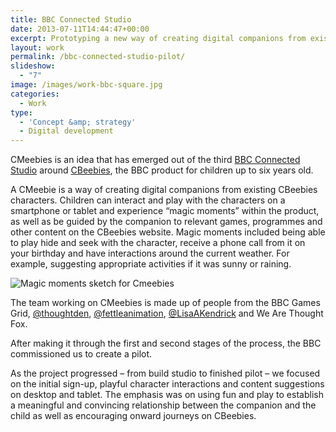 ```yaml
---
title: BBC Connected Studio
date: 2013-07-11T14:44:47+00:00
excerpt: Prototyping a new way of creating digital companions from existing CBeebies characters.
layout: work
permalink: /bbc-connected-studio-pilot/
slideshow:
  - "7"
image: /images/work-bbc-square.jpg
categories:
  - Work
type:
  - 'Concept &amp; strategy'
  - Digital development
---
```

CMeebies is an idea that has emerged out of the third [BBC Connected Studio](http://www.bbcconnectedstudio.co.uk/) around [CBeebies](http://www.bbc.co.uk/cbeebies/), the BBC product for children up to six years old.

A CMeebie is a way of creating digital companions from existing CBeebies characters. Children can interact and play with the characters on a smartphone or tablet and experience “magic moments” within the product, as well as be guided by the companion to relevant games, programmes and other content on the CBeebies website. Magic moments included being able to play hide and seek with the character, receive a phone call from it on your birthday and have interactions around the current weather. For example, suggesting appropriate activities if it was sunny or raining.

<img class="alignleft size-full wp-image-828" src="http://wearethoughtfox.com/site/wp-content/uploads/2013/07/magic-moments.jpg" alt="Magic moments sketch for Cmeebies" srcset="http://wearethoughtfox.com/site/wp-content/uploads/2013/07/magic-moments.jpg 2514w, http://wearethoughtfox.com/site/wp-content/uploads/2013/07/magic-moments-431x580.jpg 431w, http://wearethoughtfox.com/site/wp-content/uploads/2013/07/magic-moments-768x1033.jpg 768w, http://wearethoughtfox.com/site/wp-content/uploads/2013/07/magic-moments-761x1024.jpg 761w, http://wearethoughtfox.com/site/wp-content/uploads/2013/07/magic-moments-89x120.jpg 89w, http://wearethoughtfox.com/site/wp-content/uploads/2013/07/magic-moments-446x600.jpg 446w, http://wearethoughtfox.com/site/wp-content/uploads/2013/07/magic-moments-743x1000.jpg 743w" sizes="(max-width: 2514px) 100vw, 2514px" />

The team working on CMeebies is made up of people from the BBC Games Grid, [@thoughtden](https://twitter.com/thoughtden), [@fettleanimation](https://twitter.com/Fettleanimation), [@LisaAKendrick](https://twitter.com/LisaAKendrick) and We Are Thought Fox.

After making it through the first and second stages of the process, the BBC commissioned us to create a pilot.

As the project progressed &#8211; from build studio to finished pilot &#8211; we focused on the initial sign-up, playful character interactions and content suggestions on desktop and tablet. The emphasis was on using fun and play to establish a meaningful and convincing relationship between the companion and the child as well as encouraging onward journeys on CBeebies.
